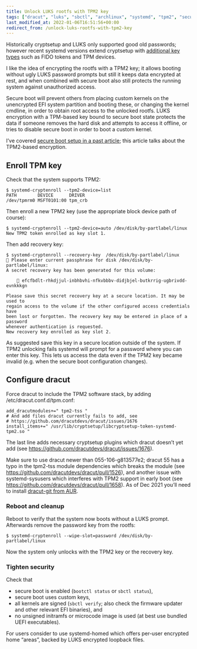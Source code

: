 ```yaml
---
title: Unlock LUKS rootfs with TPM2 key
tags: ["dracut", "luks", "sbctl", "archlinux", "systemd", "tpm2", "secureboot"]
last_modified_at: 2022-01-06T16:51:56+00:00
redirect_from: /unlock-luks-rootfs-with-tpm2-key
---
```


Historically cryptsetup and LUKS only supported good old passwords; however recent systemd versions extend cryptsetup with [additional key types](https://0pointer.net/blog/unlocking-luks2-volumes-with-tpm2-fido2-pkcs11-security-hardware-on-systemd-248.html) such as FIDO tokens and TPM devices.

I like the idea of encrypting the rootfs with a TPM2 key; it allows booting without ugly LUKS password prompts but still it keeps data encrypted at rest, and when combined with secure boot also still protects the running system against unauthorized access.

Secure boot will prevent others from placing custom kernels on the unencrypted EFI system partition and booting these, or changing the kernel cmdline, in order to obtain root access to the unlocked rootfs.  LUKS encryption with a TPM-based key bound to secure boot state protects the data if someone removes the hard disk and attempts to access it offline, or tries to disable secure boot in order to boot a custom kernel.

I’ve covered [secure boot setup in a past article](2021-04-01-secure-boot-on-arch-linux-with-sbctl-and-dracut.md); this article talks about the TPM2-based encryption.

<!--more-->

## Enroll TPM key

Check that the system supports TPM2:

```console
$ systemd-cryptenroll --tpm2-device=list
PATH        DEVICE      DRIVER 
/dev/tpmrm0 MSFT0101:00 tpm_crb
```

Then enroll a new TPM2 key (use the appropriate block device path of course):

```console
$ systemd-cryptenroll --tpm2-device=auto /dev/disk/by-partlabel/linux 
New TPM2 token enrolled as key slot 1.
```

Then add recovery key:

```console
$ systemd-cryptenroll --recovery-key  /dev/disk/by-partlabel/linux
🔐 Please enter current passphrase for disk /dev/disk/by-partlabel/linux: 
A secret recovery key has been generated for this volume:

    🔐 efcfbdlt-rhkdjjul-inbhbvhi-nfkvbbbv-didjbjel-butkrrig-ugbrivdd-evnkkkgn

Please save this secret recovery key at a secure location. It may be used to
regain access to the volume if the other configured access credentials have
been lost or forgotten. The recovery key may be entered in place of a password
whenever authentication is requested.
New recovery key enrolled as key slot 2.
```

As suggested save this key in a secure location outside of the system. If TPM2 unlocking fails systemd will prompt for a password where you can enter this key.  This lets us access the data even if the TPM2 key became invalid (e.g. when the secure boot configuration changes).

## Configure dracut

Force dracut to include the TPM2 software stack, by adding /etc/dracut.conf.d/tpm.conf:

```console
add_dracutmodules+=" tpm2-tss "
# And add files dracut currently fails to add, see
# https://github.com/dracutdevs/dracut/issues/1676
install_items+=" /usr/lib/cryptsetup/libcryptsetup-token-systemd-tpm2.so "
```

The last line adds necessary cryptsetup plugins which dracut doesn’t yet add (see <https://github.com/dracutdevs/dracut/issues/1676>).

Make sure to use dracut newer than 055-106-g813577e2; dracut 55 has a typo in the tpm2-tss module dependencies which breaks the module (see <https://github.com/dracutdevs/dracut/pull/1526>), and another issue with systemd-sysusers which interferes with TPM2 support in early boot (see <https://github.com/dracutdevs/dracut/pull/1658>).  As of Dec 2021 you’ll need to install [dracut-git from AUR](https://aur.archlinux.org/packages/dracut-git).

### Reboot and cleanup

Reboot to verify that the system now boots without a LUKS prompt.  Afterwards remove the password key from the rootfs:

```console
$ systemd-cryptenroll --wipe-slot=password /dev/disk/by-partlabel/linux
```

Now the system only unlocks with the TPM2 key or the recovery key.

### Tighten security

Check that

* secure boot is enabled (`bootctl status` or `sbctl status`),
* secure boot uses custom keys,
* all kernels are signed (`sbctl verify`; also check the firmware updater and other relevant EFI binaries), and
* no unsigned initramfs or microcode image is used (at best use bundled UEFI executables).

For users consider to use systemd-homed which offers per-user encrypted home “areas”, backed by LUKS encrypted loopback files.
